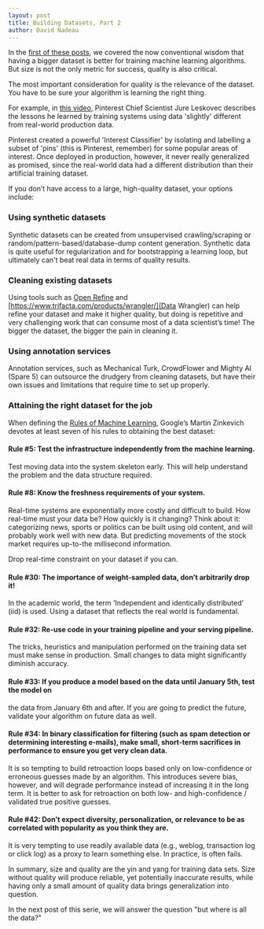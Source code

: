 ```yaml
---
layout: post
title: Building Datasets, Part 2 
author: David Nadeau
---
```


In the [first of these posts](http://blog.innodatalabs.com/building_datasets_part_1/), we covered the now conventional wisdom that having a bigger dataset is better for training machine learning algorithms. But size is not the only metric for success, quality is also critical.

The most important consideration for quality is the relevance of the dataset. You have to be sure your algorithm is learning the right thing.

For example, in [this video](https://www.youtube.com/watch?v=mN6MrzL1i78), Pinterest Chief Scientist Jure Leskovec describes the lessons he learned by training systems using data 'slightly' different from real-world production data.

Pinterest created a powerful 'Interest Classifier' by isolating and labelling a subset of 'pins' (this is Pinterest, remember) for some popular areas of interest. Once deployed in production, however, it never really generalized as promised, since the real-world data had a different distribution than their artificial training dataset.

If you don’t have access to a large, high-quality dataset, your options include:

### Using synthetic datasets
Synthetic datasets can be created from unsupervised crawling/scraping or random/pattern-based/database-dump content generation. Synthetic data is quite useful for regularization and for bootstrapping a learning loop, but ultimately can't beat real data in terms of quality results.

### Cleaning existing datasets
Using tools such as [Open Refine](http://openrefine.org/) and [https://www.trifacta.com/products/wrangler/](Data Wrangler) can help refine your dataset and make it higher quality, but doing is repetitive and very challenging work that can consume most of a data scientist’s time! The bigger the dataset, the bigger the pain in cleaning it.

### Using annotation services
Annotation services, such as Mechanical Turk, CrowdFlower and Mighty AI (Spare 5) can outsource the drudgery from cleaning datasets, but have their own issues and limitations that require time to set up properly.

### Attaining the right dataset for the job
When defining the [Rules of Machine Learning](http://martin.zinkevich.org/rules_of_ml.pdf), Google’s Martin Zinkevich devotes at least seven of his rules to obtaining the best dataset:

#### Rule #5: Test the infrastructure independently from the machine learning.
Test moving data into the system skeleton early. This will help understand the problem and the data structure required.

#### Rule #8: Know the freshness requirements of your system.
Real-time systems are exponentially more costly and difficult to build. How real-time must your data be? How quickly is it changing? Think about it: categorizing news, sports or politics can be built using old content, and will probably work well with new data. But predicting movements of the stock market requires up-to-the millisecond information.

Drop real-time constraint on your dataset if you can.

#### Rule #30: The importance of weight-sampled data, don’t arbitrarily drop it!
In the academic world, the term 'Independent and identically distributed' (iid) is used. Using a dataset that reflects the real world is fundamental.

#### Rule #32: Re-use code in your training pipeline and your serving pipeline.
The tricks, heuristics and manipulation performed on the training data set must make sense in production. Small changes to data might significantly diminish accuracy.

#### Rule #33: If you produce a model based on the data until January 5th, test the model on
the data from January 6th and after.
If you are going to predict the future, validate your algorithm on future data as well.

#### Rule #34: In binary classification for filtering (such as spam detection or determining interesting e-mails), make small, short-term sacrifices in performance to ensure you get very clean data.
It is so tempting to build retroaction loops based only on low-confidence or erroneous guesses made by an algorithm. This introduces severe bias, however, and will degrade performance instead of increasing it in the long term. It is better to ask for retroaction on both low- and high-confidence / validated true positive guesses.

#### Rule #42: Don’t expect diversity, personalization, or relevance to be as correlated with popularity as you think they are.
It is very tempting to use readily available data (e.g., weblog, transaction log or click log) as a proxy to learn something else. In practice, is often fails. 

In summary, size and quality are the yin and yang for training data sets. Size without quality will produce reliable, yet potentially inaccurate results, while having only a small amount of quality data brings generalization into question. 

In the next post of this serie, we will answer the question "but where is all the data?"
